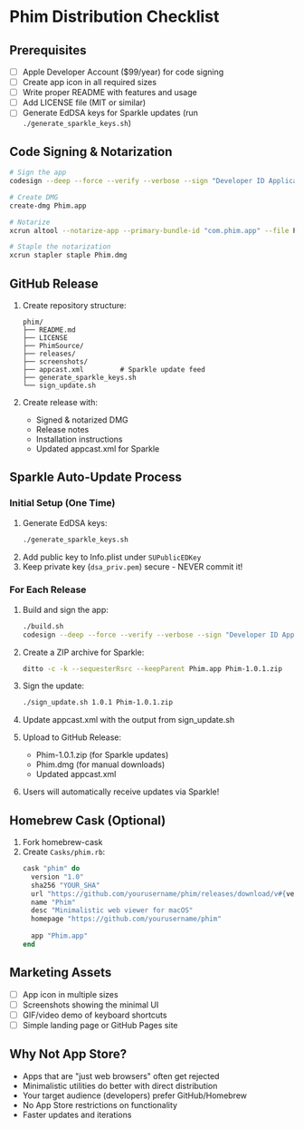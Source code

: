 # Phim Distribution Checklist

## Prerequisites
- [ ] Apple Developer Account ($99/year) for code signing
- [ ] Create app icon in all required sizes
- [ ] Write proper README with features and usage
- [ ] Add LICENSE file (MIT or similar)
- [ ] Generate EdDSA keys for Sparkle updates (run `./generate_sparkle_keys.sh`)

## Code Signing & Notarization
```bash
# Sign the app
codesign --deep --force --verify --verbose --sign "Developer ID Application: Your Name" Phim.app

# Create DMG
create-dmg Phim.app

# Notarize
xcrun altool --notarize-app --primary-bundle-id "com.phim.app" --file Phim.dmg

# Staple the notarization
xcrun stapler staple Phim.dmg
```

## GitHub Release
1. Create repository structure:
   ```
   phim/
   ├── README.md
   ├── LICENSE
   ├── PhimSource/
   ├── releases/
   ├── screenshots/
   ├── appcast.xml         # Sparkle update feed
   ├── generate_sparkle_keys.sh
   └── sign_update.sh
   ```

2. Create release with:
   - Signed & notarized DMG
   - Release notes
   - Installation instructions
   - Updated appcast.xml for Sparkle

## Sparkle Auto-Update Process

### Initial Setup (One Time)
1. Generate EdDSA keys:
   ```bash
   ./generate_sparkle_keys.sh
   ```
2. Add public key to Info.plist under `SUPublicEDKey`
3. Keep private key (`dsa_priv.pem`) secure - NEVER commit it!

### For Each Release
1. Build and sign the app:
   ```bash
   ./build.sh
   codesign --deep --force --verify --verbose --sign "Developer ID Application: Your Name" Phim.app
   ```

2. Create a ZIP archive for Sparkle:
   ```bash
   ditto -c -k --sequesterRsrc --keepParent Phim.app Phim-1.0.1.zip
   ```

3. Sign the update:
   ```bash
   ./sign_update.sh 1.0.1 Phim-1.0.1.zip
   ```

4. Update appcast.xml with the output from sign_update.sh

5. Upload to GitHub Release:
   - Phim-1.0.1.zip (for Sparkle updates)
   - Phim.dmg (for manual downloads)
   - Updated appcast.xml

6. Users will automatically receive updates via Sparkle!

## Homebrew Cask (Optional)
1. Fork homebrew-cask
2. Create `Casks/phim.rb`:
   ```ruby
   cask "phim" do
     version "1.0"
     sha256 "YOUR_SHA"
     url "https://github.com/yourusername/phim/releases/download/v#{version}/Phim.dmg"
     name "Phim"
     desc "Minimalistic web viewer for macOS"
     homepage "https://github.com/yourusername/phim"
     
     app "Phim.app"
   end
   ```

## Marketing Assets
- [ ] App icon in multiple sizes
- [ ] Screenshots showing the minimal UI
- [ ] GIF/video demo of keyboard shortcuts
- [ ] Simple landing page or GitHub Pages site

## Why Not App Store?
- Apps that are "just web browsers" often get rejected
- Minimalistic utilities do better with direct distribution
- Your target audience (developers) prefer GitHub/Homebrew
- No App Store restrictions on functionality
- Faster updates and iterations